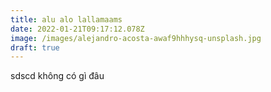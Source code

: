```yaml
---
title: alu alo lallamaams
date: 2022-01-21T09:17:12.078Z
image: /images/alejandro-acosta-awaf9hhhysq-unsplash.jpg
draft: true
---
```

sdscd không có gì đâu